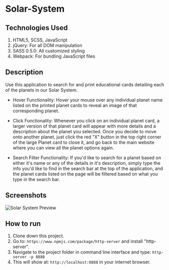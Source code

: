 # Solar-System

## Technologies Used
1. HTML5, SCSS, JavaScript
2. jQuery: For all DOM manipulation
2. SASS 0.5.0: All customized styling
3. Webpack: For bundling JavaScript files

## Description
Use this application to search for and print educational cards detailing each of the planets in our Solar System.

* Hover Functionality:
Hover your mouse over any individual planet name listed on the printed planet cards to reveal an image of that corresponding planet.

* Click Functionality:
Whenever you click on an individual planet card, a larger version of that planet card will appear with more details and a description about the planet you selected. Once you decide to move onto another planet, just click the red "X" button in the top right corner of the large Planet card to close it, and go back to the main website where you can view all the planet options again.

* Search Filter Functionality:
If you'd like to search for a planet based on either it's name or any of the details in it's description, simply type the info you'd like to find in the search bar at the top of the application, and the planet cards listed on the page will be filtered based on what you type in the search bar.

## Screenshots
![Solar System Preview]()

## How to run
1. Clone down this project.
2. Go to: `https://www.npmjs.com/package/http-server` and install "http-server".  
2. Navigate to the project folder in command line interface and type: `http-server -p 8888`  
3. This will show at: `http://localhost:8888` in your internet browser.  
